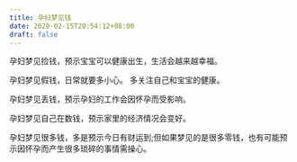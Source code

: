 ```yaml
---
title: 孕妇梦见钱
date: 2020-02-15T20:54:12+08:00
draft: false
---
```


孕妇梦见捡钱，预示宝宝可以健康出生，生活会越来越幸福。

孕妇梦见假钱，日常就要多小心。
多关注自己和宝宝的健康。

孕妇梦见丢钱，预示孕妇的工作会因怀孕而受影响。

孕妇梦见自己在数钱，预示家里的经济情况会变好。

孕妇梦见很多钱，多是预示今日有财运到;但如果梦见的是很多零钱，也有可能预示因怀孕而产生很多琐碎的事情需操心。

